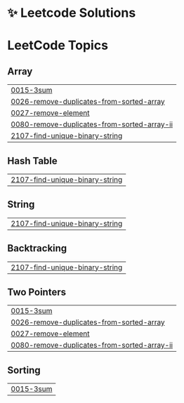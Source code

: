 # ✨ Leetcode Solutions

<!---LeetCode Topics Start-->
# LeetCode Topics
## Array
|  |
| ------- |
| [0015-3sum](https://github.com/hovanhoa/leetcode-solution/tree/master/0015-3sum) |
| [0026-remove-duplicates-from-sorted-array](https://github.com/hovanhoa/leetcode-solution/tree/master/0026-remove-duplicates-from-sorted-array) |
| [0027-remove-element](https://github.com/hovanhoa/leetcode-solution/tree/master/0027-remove-element) |
| [0080-remove-duplicates-from-sorted-array-ii](https://github.com/hovanhoa/leetcode-solution/tree/master/0080-remove-duplicates-from-sorted-array-ii) |
| [2107-find-unique-binary-string](https://github.com/hovanhoa/leetcode-solution/tree/master/2107-find-unique-binary-string) |
## Hash Table
|  |
| ------- |
| [2107-find-unique-binary-string](https://github.com/hovanhoa/leetcode-solution/tree/master/2107-find-unique-binary-string) |
## String
|  |
| ------- |
| [2107-find-unique-binary-string](https://github.com/hovanhoa/leetcode-solution/tree/master/2107-find-unique-binary-string) |
## Backtracking
|  |
| ------- |
| [2107-find-unique-binary-string](https://github.com/hovanhoa/leetcode-solution/tree/master/2107-find-unique-binary-string) |
## Two Pointers
|  |
| ------- |
| [0015-3sum](https://github.com/hovanhoa/leetcode-solution/tree/master/0015-3sum) |
| [0026-remove-duplicates-from-sorted-array](https://github.com/hovanhoa/leetcode-solution/tree/master/0026-remove-duplicates-from-sorted-array) |
| [0027-remove-element](https://github.com/hovanhoa/leetcode-solution/tree/master/0027-remove-element) |
| [0080-remove-duplicates-from-sorted-array-ii](https://github.com/hovanhoa/leetcode-solution/tree/master/0080-remove-duplicates-from-sorted-array-ii) |
## Sorting
|  |
| ------- |
| [0015-3sum](https://github.com/hovanhoa/leetcode-solution/tree/master/0015-3sum) |
<!---LeetCode Topics End-->